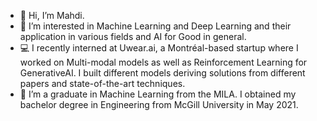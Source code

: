 - 👋 Hi, I’m Mahdi.
- 👀 I’m interested in Machine Learning and Deep Learning and their application in various fields and AI for Good in general.
- 💻 I recently interned at Uwear.ai, a Montréal-based startup where I worked on Multi-modal models as well as Reinforcement Learning for GenerativeAI. I built different models deriving solutions from different papers and state-of-the-art techniques.
- 🌱 I’m a graduate in Machine Learning from the MILA. I obtained my bachelor degree in Engineering from McGill University in May 2021.

